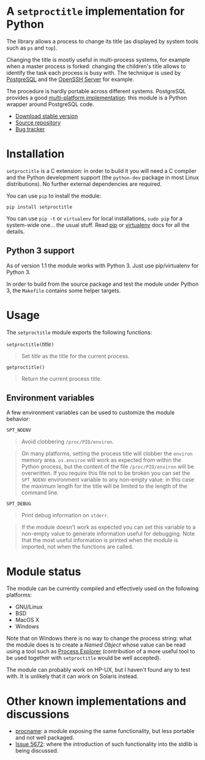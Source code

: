 # A `setproctitle` implementation for Python #

The library allows a process to change its title (as displayed by system tools such as `ps` and `top`).

Changing the title is mostly useful in multi-process systems, for example when a master process is forked: changing the children's title allows to identify the task each process is busy with.  The technique is used by [PostgreSQL](http://www.postgresql.org) and the [OpenSSH Server](http://www.openssh.com/) for example.

The procedure is hardly portable across different systems.  PostgreSQL provides a good [multi-platform implementation](http://doxygen.postgresql.org/ps__status_8c_source.html):  this module is a Python wrapper around PostgreSQL code.

  * [Download stable version](http://pypi.python.org/pypi/setproctitle/)
  * [Source repository](https://github.com/dvarrazzo/py-setproctitle)
  * [Bug tracker](http://code.google.com/p/py-setproctitle/issues/list)


# Installation #

`setproctitle` is a C extension: in order to build it you will need a C
compiler and the Python development support (the `python-dev` package in
most Linux distributions). No further external dependencies are required.

You can use `pip` to install the module:

```
pip install setproctitle
```

You can use `pip -t` or `virtualenv` for local installations, `sudo pip`
for a system-wide one... the usual stuff. Read [pip](https://pip.readthedocs.org/) or [virtualenv](https://virtualenv.readthedocs.org/) docs for
all the details.

## Python 3 support ##

As of version 1.1 the module works with Python 3. Just use pip/virtualenv for Python 3.

In order to build from the source package and test the module under Python 3,
the `Makefile` contains some helper targets.

# Usage #

The `setproctitle` module exports the following functions:

`setproctitle(`_title_`)`
> Set _title_ as the title for the current process.


`getproctitle()`
> Return the current process title.


## Environment variables ##

A few environment variables can be used to customize the module behavior:

`SPT_NOENV`
> Avoid clobbering `/proc/PID/environ`.

> On many platforms, setting the process title will clobber the `environ` memory area. `os.environ` will work as expected from within the Python process, but the content of the file `/proc/PID/environ` will be overwritten.  If you require this file not to be broken you can set the `SPT_NOENV` environment variable to any non-empty value: in this case the maximum length for the title will be limited to the length of the command line.


`SPT_DEBUG`
> Print debug information on `stderr`.

> If the module doesn't work as expected you can set this variable to a non-empty value to generate information useful for debugging.  Note that the most useful information is printed when the module is imported, not when the functions are called.


# Module status #

The module can be currently compiled and effectively used on the following platforms:

  * GNU/Linux
  * BSD
  * MacOS X
  * Windows


Note that on Windows there is no way to change the process string: what the module does is to create a _Named Object_ whose value can be read using a tool such as [Process Explorer](http://technet.microsoft.com/en-us/sysinternals/bb896653.aspx) (contribution of a more useful tool to be used together with `setproctitle` would be well accepted).

The module can probably work on HP-UX, but I haven't found any to test with. It is unlikely that it can work on Solaris instead.

# Other known implementations and discussions #

  * [procname](http://code.google.com/p/procname/): a module exposing the same functionality, but less portable and not well packaged.
  * [Issue 5672](http://bugs.python.org/issue5672): where the introduction of such functionality into the stdlib is being discussed.
